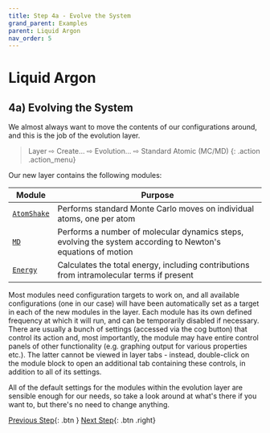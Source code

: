 ```yaml
---
title: Step 4a - Evolve the System
grand_parent: Examples
parent: Liquid Argon
nav_order: 5
---
```

# Liquid Argon

## 4a) Evolving the System

We almost always want to move the contents of our configurations around, and this is the job of the evolution layer.

> Layer &#8680; Create... &#8680; Evolution... &#8680; Standard Atomic (MC/MD)
{: .action .action_menu}

Our new layer contains the following modules:

| Module | Purpose |
|--------|---------|
| [`AtomShake`](/userguide/modules/atomshake) | Performs standard Monte Carlo moves on individual atoms, one per atom |
| [`MD`](/userguide/modules/md) | Performs a number of molecular dynamics steps, evolving the system according to Newton's equations of motion |
| [`Energy`](/userguide/modules/energy) | Calculates the total energy, including contributions from intramolecular terms if present |

Most modules need configuration targets to work on, and all available configurations (one in our case) will have been automatically set as a target in each of the new modules in the layer. Each module has its own defined frequency at which it will run, and can be temporarily disabled if necessary. There are usually a bunch of settings (accessed via the cog button) that control its action and, most importantly, the module may have entire control panels of other functionality (e.g. graphing output for various properties etc.). The latter cannot be viewed in layer tabs - instead, double-click on the module block to open an additional tab containing these controls, in addition to all of its settings.

All of the default settings for the modules within the evolution layer are sensible enough for our needs, so take a look around at what's there if you want to, but there's no need to change anything.

[Previous Step](step4.md){: .btn }   [Next Step](step4b.md){: .btn .right}
